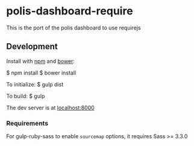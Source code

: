 polis-dashboard-require
=======================

This is the port of the polis dashboard to use requirejs

## Development

Install with [npm](https://www.npmsjs.org/) and [bower](http://bower.io/):

  $ npm install
  $ bower install

To initialize:
  $ gulp dist

To build:
  $ gulp

The dev server is at [localhost:8000](http://localhost:8000/)

### Requirements

For gulp-ruby-sass to enable `sourcemap` options, it requires Sass >= 3.3.0

